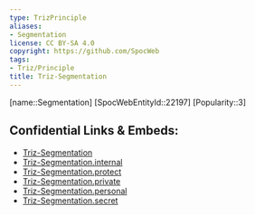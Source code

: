 ```yaml
---
type: TrizPrinciple
aliases:
- Segmentation
license: CC BY-SA 4.0
copyright: https://github.com/SpocWeb
tags: 
- Triz/Principle
title: Triz-Segmentation
---
```

[name::Segmentation]
[SpocWebEntityId::22197]
[Popularity::3]



## Confidential Links & Embeds: 
- [Triz-Segmentation](../../../../_public/tech/Triz/Principle/Triz-Segmentation.md) 
- [Triz-Segmentation.internal](../../../../_internal/tech/Triz/Principle/Triz-Segmentation.internal.md) 
- [Triz-Segmentation.protect](../../../../_protect/tech/Triz/Principle/Triz-Segmentation.protect.md) 
- [Triz-Segmentation.private](../../../../_private/tech/Triz/Principle/Triz-Segmentation.private.md) 
- [Triz-Segmentation.personal](../../../../_personal/tech/Triz/Principle/Triz-Segmentation.personal.md) 
- [Triz-Segmentation.secret](../../../../_secret/tech/Triz/Principle/Triz-Segmentation.secret.md) 

